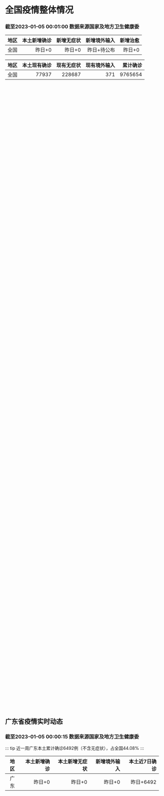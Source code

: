 
# 全国疫情整体情况
### 截至2023-01-05 00:01:00 数据来源国家及地方卫生健康委

|地区|本土新增确诊|新增无症状|新增境外输入|新增治愈|
|:--:|---:|---:|---:|---:|
|全国|昨日+0|昨日+0|昨日+待公布|昨日+0|

|地区|本土现有确诊|现有无症状|现有境外输入|累计确诊|
|:--:|---:|---:|---:|---:|
|全国|77937|228687|371|9765654|

<ChinaMap :dataList="dataList" :title="title"/>

<div id="chinaDayModify" style="width:100%;height:500px;margin-bottom:10px;"></div>
<div id="chinaAddHistoryData" style="width:100%;height:500px;margin-bottom:10px;"></div>
<div id="chinaNowHistoryData" style="width:100%;height:500px;margin-bottom:10px;"></div>
<div id="chinaTotalHistoryData" style="width:100%;height:500px;margin-bottom:10px;"></div>


## 广东省疫情实时动态
### 截至2023-01-05 00:00:15 数据来源国家及地方卫生健康委

::: tip 近一周广东本土累计确诊6492例（不含无症状），占全国44.08%
:::

|地区|本土新增确诊|本土新增无症状|新增境外输入|本土近7日确诊|
|:--:|---:|---:|---:|---:|
|广东|昨日+0|昨日+0|昨日+0|昨日+6492|

<div id="guangdongModify" style="width:100%;height:500px;margin-bottom:10px;"></div>
<div id="guangdongTotalHistory" style="width:100%;height:500px;margin-bottom:10px;"></div>
<div id="guangzhouModifyHistory" style="width:100%;height:500px;margin-bottom:10px;"></div>


<script>
import * as echarts from 'echarts'
export default {
  data(){
    return {
      title: '新增本土确诊',
      dataList: [{name: '台湾', value: 0, addList: []},{name: '香港', value: 0, addList: []},{name: '广东', value: 0, addList: []},{name: '湖北', value: 0, addList: []},{name: '上海', value: 0, addList: []},{name: '吉林', value: 0, addList: []},{name: '四川', value: 0, addList: []},{name: '重庆', value: 0, addList: []},{name: '福建', value: 0, addList: []},{name: '海南', value: 0, addList: []},{name: '河南', value: 0, addList: []},{name: '北京', value: 0, addList: []},{name: '内蒙古', value: 0, addList: []},{name: '云南', value: 0, addList: []},{name: '浙江', value: 0, addList: []},{name: '陕西', value: 0, addList: []},{name: '黑龙江', value: 0, addList: []},{name: '山西', value: 0, addList: []},{name: '山东', value: 0, addList: []},{name: '湖南', value: 0, addList: []},{name: '江苏', value: 0, addList: []},{name: '广西', value: 0, addList: []},{name: '天津', value: 0, addList: []},{name: '辽宁', value: 0, addList: []},{name: '河北', value: 0, addList: []},{name: '澳门', value: 0, addList: []},{name: '新疆', value: 0, addList: []},{name: '江西', value: 0, addList: []},{name: '贵州', value: 0, addList: []},{name: '安徽', value: 0, addList: []},{name: '甘肃', value: 0, addList: []},{name: '西藏', value: 0, addList: []},{name: '青海', value: 0, addList: []},{name: '宁夏', value: 0, addList: []},{name: '南海诸岛', value: 0, addList: []}]
    }
  },
  mounted () {
    const themeObj = {"color":["#2ec7c9","#b6a2de","#5ab1ef","#ffb980","#d87a80","#8d98b3","#e5cf0d","#97b552","#95706d","#dc69aa","#07a2a4","#9a7fd1","#588dd5","#f5994e","#c05050","#59678c","#c9ab00","#7eb00a","#6f5553","#c14089"],"backgroundColor":"rgba(0,0,0,0)","textStyle":{},"title":{"textStyle":{"color":"#008acd"},"subtextStyle":{"color":"#aaaaaa"}},"line":{"itemStyle":{"borderWidth":1},"lineStyle":{"width":2},"symbolSize":3,"symbol":"emptyCircle","smooth":true},"radar":{"itemStyle":{"borderWidth":1},"lineStyle":{"width":2},"symbolSize":3,"symbol":"emptyCircle","smooth":true},"bar":{"itemStyle":{"barBorderWidth":0,"barBorderColor":"#ccc"}},"pie":{"itemStyle":{"borderWidth":0,"borderColor":"#ccc"}},"scatter":{"itemStyle":{"borderWidth":0,"borderColor":"#ccc"}},"boxplot":{"itemStyle":{"borderWidth":0,"borderColor":"#ccc"}},"parallel":{"itemStyle":{"borderWidth":0,"borderColor":"#ccc"}},"sankey":{"itemStyle":{"borderWidth":0,"borderColor":"#ccc"}},"funnel":{"itemStyle":{"borderWidth":0,"borderColor":"#ccc"}},"gauge":{"itemStyle":{"borderWidth":0,"borderColor":"#ccc"}},"candlestick":{"itemStyle":{"color":"#d87a80","color0":"#2ec7c9","borderColor":"#d87a80","borderColor0":"#2ec7c9","borderWidth":1}},"graph":{"itemStyle":{"borderWidth":0,"borderColor":"#ccc"},"lineStyle":{"width":1,"color":"#aaaaaa"},"symbolSize":3,"symbol":"emptyCircle","smooth":true,"color":["#2ec7c9","#b6a2de","#5ab1ef","#ffb980","#d87a80","#8d98b3","#e5cf0d","#97b552","#95706d","#dc69aa","#07a2a4","#9a7fd1","#588dd5","#f5994e","#c05050","#59678c","#c9ab00","#7eb00a","#6f5553","#c14089"],"label":{"color":"#eeeeee"}},"map":{"itemStyle":{"areaColor":"#dddddd","borderColor":"#eeeeee","borderWidth":0.5},"label":{"color":"#d87a80"},"emphasis":{"itemStyle":{"areaColor":"rgba(254,153,78,1)","borderColor":"#444","borderWidth":1},"label":{"color":"rgb(100,0,0)"}}},"geo":{"itemStyle":{"areaColor":"#dddddd","borderColor":"#eeeeee","borderWidth":0.5},"label":{"color":"#d87a80"},"emphasis":{"itemStyle":{"areaColor":"rgba(254,153,78,1)","borderColor":"#444","borderWidth":1},"label":{"color":"rgb(100,0,0)"}}},"categoryAxis":{"axisLine":{"show":true,"lineStyle":{"color":"#008acd"}},"axisTick":{"show":true,"lineStyle":{"color":"#333"}},"axisLabel":{"show":true,"color":"#333"},"splitLine":{"show":false,"lineStyle":{"color":["#eee"]}},"splitArea":{"show":false,"areaStyle":{"color":["rgba(250,250,250,0.3)","rgba(200,200,200,0.3)"]}}},"valueAxis":{"axisLine":{"show":true,"lineStyle":{"color":"#008acd"}},"axisTick":{"show":true,"lineStyle":{"color":"#333"}},"axisLabel":{"show":true,"color":"#333"},"splitLine":{"show":true,"lineStyle":{"color":["#eee"]}},"splitArea":{"show":true,"areaStyle":{"color":["rgba(250,250,250,0.3)","rgba(200,200,200,0.3)"]}}},"logAxis":{"axisLine":{"show":true,"lineStyle":{"color":"#008acd"}},"axisTick":{"show":true,"lineStyle":{"color":"#333"}},"axisLabel":{"show":true,"color":"#333"},"splitLine":{"show":true,"lineStyle":{"color":["#eee"]}},"splitArea":{"show":true,"areaStyle":{"color":["rgba(250,250,250,0.3)","rgba(200,200,200,0.3)"]}}},"timeAxis":{"axisLine":{"show":true,"lineStyle":{"color":"#008acd"}},"axisTick":{"show":true,"lineStyle":{"color":"#333"}},"axisLabel":{"show":true,"color":"#333"},"splitLine":{"show":true,"lineStyle":{"color":["#eee"]}},"splitArea":{"show":false,"areaStyle":{"color":["rgba(250,250,250,0.3)","rgba(200,200,200,0.3)"]}}},"toolbox":{"iconStyle":{"borderColor":"#2ec7c9"},"emphasis":{"iconStyle":{"borderColor":"#18a4a6"}}},"legend":{"textStyle":{"color":"#333333"}},"tooltip":{"axisPointer":{"lineStyle":{"color":"#008acd","width":"1"},"crossStyle":{"color":"#008acd","width":"1"}}},"timeline":{"lineStyle":{"color":"#008acd","width":1},"itemStyle":{"color":"#008acd","borderWidth":1},"controlStyle":{"color":"#008acd","borderColor":"#008acd","borderWidth":0.5},"checkpointStyle":{"color":"#2ec7c9","borderColor":"#2ec7c9"},"label":{"color":"#008acd"},"emphasis":{"itemStyle":{"color":"#a9334c"},"controlStyle":{"color":"#008acd","borderColor":"#008acd","borderWidth":0.5},"label":{"color":"#008acd"}}},"visualMap":{"color":["#5ab1ef","#e0ffff"]},"dataZoom":{"backgroundColor":"rgba(47,69,84,0)","dataBackgroundColor":"#efefff","fillerColor":"rgba(182,162,222,0.2)","handleColor":"#008acd","handleSize":"100%","textStyle":{"color":"#333333"}},"markPoint":{"label":{"color":"#eeeeee"},"emphasis":{"label":{"color":"#eeeeee"}}}}

    echarts.registerTheme('dark', (themeObj))

    this.chartChDay = echarts.init(document.getElementById("chinaDayModify"), "dark")
,this.chartChAdd = echarts.init(document.getElementById("chinaAddHistoryData"), "dark")
,this.chartChNow = echarts.init(document.getElementById("chinaNowHistoryData"), "dark")
,this.chartChTotal = echarts.init(document.getElementById("chinaTotalHistoryData"), "dark")
,this.chartGdMod = echarts.init(document.getElementById("guangdongModify"), "dark")
,this.chartGdTotal = echarts.init(document.getElementById("guangdongTotalHistory"), "dark")
,this.chartGzMod = echarts.init(document.getElementById("guangzhouModifyHistory"), "dark")


    const option_gd_mod = {
      title: {
        text: '广东疫情新增趋势（人）'
      },
      tooltip: {
        trigger: 'axis',
        axisPointer: {
          type: 'cross',
          label: {
            backgroundColor: '#6a7985'
          }
        }
      },
      legend: {
        top: 20,
        data: [{name: '本土新增确诊',icon: 'rect'}, {name: '本土新增无症状',icon: 'rect'},{name: '新增境外输入',icon: 'rect'}]
      },
      grid: {
        left: '3%',
        right: '4%',
        bottom: '3%',
        containLabel: true
      },
      toolbox: {
        feature: {
          saveAsImage: {}
        }
      },
      xAxis: {
        type: 'category',
        boundaryGap: false,
        data: ["12.16","12.17","12.18","12.19","12.20","12.21","12.22","12.23","12.24","12.25","12.26","12.27","12.28","12.29","12.30","12.31","01.01","01.02","01.03",]
      },
      yAxis: {
        type: 'value'
      },
      series: [
        {
          name: '本土新增确诊',
          type: 'line',
          areaStyle: {},
          emphasis: {
            focus: 'series'
          },
          data: [990,915,846,1075,1171,1325,1599,1737,1384,1182,1976,2233,2239,2400,2766,1784,1555,1829,2917,]
        },
        {
          name: '本土新增无症状',
          type: 'line',
          areaStyle: {},
          emphasis: {
            focus: 'series'
          },
          data: [0,0,0,0,0,0,0,0,0,0,0,0,0,0,0,0,0,0,0,]
        },
        {
          name: '新增境外输入',
          type: 'line',
          areaStyle: {},
          emphasis: {
            focus: 'series'
          },
          data: [13,17,31,36,18,47,41,6,11,5,22,82,4,18,9,31,17,18,2,]
        }
      ]
    };

    const option_gd_total = {
      title: {
        text: '广东疫情概览（人）'
      },
      tooltip: {
        trigger: 'axis',
        axisPointer: {
          type: 'cross',
          label: {
            backgroundColor: '#6a7985'
          }
        }
      },
      legend: {
        top: 20,
        data: [{name: '累计确诊',icon: 'rect'},{name: '累计治愈',icon: 'rect'}]
      },
      grid: {
        left: '3%',
        right: '4%',
        bottom: '3%',
        containLabel: true
      },
      toolbox: {
        feature: {
          saveAsImage: {}
        }
      },
      xAxis: {
        type: 'category',
        boundaryGap: false,
        data: ["12.16","12.17","12.18","12.19","12.20","12.21","12.22","12.23","12.24","12.25","12.26","12.27","12.28","12.29","12.30","12.31","01.01","01.02","01.03","01.04","01.05","01.06","01.07","01.08","01.09","01.10","01.11","01.12","01.13","01.14","01.15","01.16","01.17","01.18","01.19","01.20","01.21","01.22","01.23","01.24","01.25","01.26","01.27","01.28","01.29","01.30","01.31","02.01","02.02","02.03","02.04","02.05","02.06","02.07","02.08","02.09","02.10","02.11","02.12",]
      },
      yAxis: {
        type: 'value'
      },
      series: [
        {
          name: '累计确诊',
          type: 'line',
          areaStyle: {},
          emphasis: {
            focus: 'series'
          },
          data: [58633,59565,60442,61553,62742,64114,65754,67497,68892,70079,72077,74392,76635,79053,79053,80868,82440,84287,84287,84287,84287,84287,84287,84287,84287,84287,84287,84287,84287,84287,84287,84287,84287,84287,84287,84287,84287,84287,84287,84287,84287,84287,84287,84287,84287,84287,84287,84287,84287,84287,84287,84287,84287,84287,84287,84287,84287,84287,84287,]
        },
        {
          name: '累计治愈',
          type: 'line',
          areaStyle: {},
          emphasis: {
            focus: 'series'
          },
          data: [24794,24794,24794,24794,51366,51366,51366,51366,51366,51366,51366,51366,51366,51366,51366,51366,51366,51366,51366,51366,51366,51366,51366,51366,51366,51366,51366,51366,51366,51366,51366,51366,51366,51366,51366,51366,51366,51366,51366,51366,51366,51366,51366,51366,51366,51366,51366,51366,51366,51366,51366,51366,51366,51366,51366,51366,51366,51366,51366,]
        }
      ]
    };

    const option_gz_mod = {
      title: {
        text: '广州疫情新增趋势（人）'
      },
      tooltip: {
        trigger: 'axis',
        axisPointer: {
          type: 'cross',
          label: {
            backgroundColor: '#6a7985'
          }
        }
      },
      legend: {
        top: 20,
        data: [{name: '本土新增确诊',icon: 'rect'},{name: '本土新增无症状',icon: 'rect'}]
      },
      grid: {
        left: '3%',
        right: '4%',
        bottom: '3%',
        containLabel: true
      },
      toolbox: {
        feature: {
          saveAsImage: {}
        }
      },
      xAxis: {
        type: 'category',
        boundaryGap: false,
        data: ["1216","1217","1218","1219","1220","1221","1222","1223","1224","1225","0103",]
      },
      yAxis: {
        type: 'value'
      },
      series: [
        {
          name: '本土新增确诊',
          type: 'line',
          areaStyle: {},
          emphasis: {
            focus: 'series'
          },
          data: [451,403,374,537,564,546,0,0,0,0,0,]
        },
        {
          name: '本土新增无症状',
          type: 'line',
          areaStyle: {},
          emphasis: {
            focus: 'series'
          },
          data: [0,0,0,0,0,0,0,0,0,0,0,]
        }
      ]
    };

    const option_ch_day  = {
      series: [
        {
          type: 'treemap',
          data: [
            {
              name: '本土新增确诊昨日+0',
              value: 1,
            },
            {
              name: '新增无症状昨日+0',
              value: 1,
            },
            {
              name: '新增境外输入昨日+待公布',
              value: 1,
            },
            {
              name: '新增治愈昨日+0',
              value: 1,
            },
          ]
        }
      ]
    };

    const option_ch_add = {
      title: {
        text: '新增疫情整体走势'
      },
      tooltip: {
        trigger: 'axis',
        axisPointer: {
          type: 'cross',
          label: {
            backgroundColor: '#6a7985'
          }
        }
      },
      legend: {
        top: 20,
        data: [{name: '本土确诊',icon: 'rect'}, {name: '无症状感染',icon: 'rect'},{name: '新增境外输入',icon: 'rect'}]
      },
      grid: {
        left: '3%',
        right: '4%',
        bottom: '3%',
        containLabel: true
      },
      toolbox: {
        feature: {
          saveAsImage: {}
        }
      },
      xAxis: {
        type: 'category',
        boundaryGap: false,
        data: ["12.13","12.14","12.15","12.16","12.17","12.18","12.19","12.20","12.21","12.22","12.23","12.24","12.25","12.26","12.27","12.28","12.29","12.30","12.31","01.01","01.02","01.03",]
      },
      yAxis: {
        type: 'value'
      },
      series: [
        {
          name: '本土确诊',
          type: 'line',
          areaStyle: {},
          emphasis: {
            focus: 'series'
          },
          data: [2249,1944,2091,2229,2028,1918,2656,3049,2966,3696,4103,2940,2637,4388,5136,5080,5491,7179,5102,4499,4804,7685,]
        },
        {
          name: '无症状感染',
          type: 'line',
          areaStyle: {},
          emphasis: {
            focus: 'series'
          },
          data: [0,0,0,0,0,0,0,0,0,0,0,0,0,0,0,0,0,0,0,0,0,0,]
        },
        {
          name: '新增境外输入',
          type: 'line',
          areaStyle: {},
          emphasis: {
            focus: 'series'
          },
          data: [42,56,66,57,69,77,66,52,64,65,25,43,31,48,95,22,24,25,36,24,29,4,]
        }
      ]
    };

    const option_ch_now = {
      title: {
        text: '现有疫情整体走势'
      },
      tooltip: {
        trigger: 'axis',
        axisPointer: {
          type: 'cross',
          label: {
            backgroundColor: '#6a7985'
          }
        }
      },
      legend: {
        top: 20,
        data: [{name: '本土确诊',icon: 'rect'}, {name: '无症状感染',icon: 'rect'},{name: '新增境外输入',icon: 'rect'}]
      },
      grid: {
        left: '3%',
        right: '4%',
        bottom: '3%',
        containLabel: true
      },
      toolbox: {
        feature: {
          saveAsImage: {}
        }
      },
      xAxis: {
        type: 'category',
        boundaryGap: false,
        data: ["12.13","12.14","12.15","12.16","12.17","12.18","12.19","12.20","12.21","12.22","12.23","12.24","12.25","12.26","12.27","12.28","12.29","12.30","12.31","01.01","01.02","01.03","01.04","01.05","01.06","01.07","01.08","01.09","01.10","01.11","01.12","01.13","01.14","01.15","01.16","01.17","01.18","01.19","01.20","01.21","01.22","01.23","01.24","01.25","01.26","01.27","01.28","01.29","01.30","01.31","02.01","02.02","02.03","02.04","02.05","02.06","02.07","02.08","02.09","02.10","02.11","02.12",]
      },
      yAxis: {
        type: 'value'
      },
      series: [
        {
          name: '本土确诊',
          type: 'line',
          areaStyle: {},
          emphasis: {
            focus: 'series'
          },
          data: [34830,34288,34283,33888,34193,34808,35509,36636,37295,38884,41265,43449,45397,48154,51406,54566,57769,61980,65890,69817,73790,77937,77937,77937,77937,77937,77937,77937,77937,77937,77937,77937,77937,77937,77937,77937,77937,77937,77937,77937,77937,77937,77937,77937,77937,77937,77937,77937,77937,77937,77937,77937,77937,77937,77937,77937,77937,77937,77937,77937,77937,77937,]
        },
        {
          name: '无症状感染',
          type: 'line',
          areaStyle: {},
          emphasis: {
            focus: 'series'
          },
          data: [444,412,424,446,460,490,467,475,475,471,434,419,406,396,445,435,421,406,408,404,398,371,371,371,371,371,371,371,371,371,371,371,371,371,371,371,371,371,371,371,371,371,371,371,371,371,371,371,371,371,371,371,371,371,371,371,371,371,371,371,371,371,]
        },
        {
          name: '新增境外输入',
          type: 'line',
          areaStyle: {},
          emphasis: {
            focus: 'series'
          },
          data: [228687,228687,228687,228687,228687,228687,228687,228687,228687,228687,228687,228687,228687,228687,228687,228687,228687,228687,228687,228687,228687,228687,228687,228687,228687,228687,228687,228687,228687,228687,228687,228687,228687,228687,228687,228687,228687,228687,228687,228687,228687,228687,228687,228687,228687,228687,228687,228687,228687,228687,228687,228687,228687,228687,228687,228687,228687,228687,228687,228687,228687,228687,]
        }
      ]
    };

    const option_ch_total = {
      title: {
        text: '累计疫情整体走势'
      },
      tooltip: {
        trigger: 'axis',
        axisPointer: {
          type: 'cross',
          label: {
            backgroundColor: '#6a7985'
          }
        }
      },
      legend: {
        top: 20,
        data: [{name: '确诊(含港澳台)', con: 'rect'}, {name: '死亡(含港澳台)',icon: 'rect'}]
      },
      grid: {
        left: '3%',
        right: '4%',
        bottom: '3%',
        containLabel: true
      },
      toolbox: {
        feature: {
          saveAsImage: {}
        }
      },
      xAxis: {
        type: 'category',
        boundaryGap: false,
        data: ["12.13","12.14","12.15","12.16","12.17","12.18","12.19","12.20","12.21","12.22","12.23","12.24","12.25","12.26","12.27","12.28","12.29","12.30","12.31","01.01","01.02","01.03","01.04","01.05","01.06","01.07","01.08","01.09","01.10","01.11","01.12","01.13","01.14","01.15","01.16","01.17","01.18","01.19","01.20","01.21","01.22","01.23","01.24","01.25","01.26","01.27","01.28","01.29","01.30","01.31","02.01","02.02","02.03","02.04","02.05","02.06","02.07","02.08","02.09","02.10","02.11","02.12",]
      },
      yAxis: {
        type: 'value'
      },
      series: [
        {
          name: '确诊(含港澳台)',
          type: 'line',
          areaStyle: {},
          emphasis: {
            focus: 'series'
          },
          data: [9326304,9326304,9326304,9326304,9326304,9326304,9326304,9326304,9326304,9326304,9558276,9558276,9558276,9558276,9558276,9558276,9558276,9765654,9765654,9765654,9765654,9765654,9765654,9765654,9765654,9765654,9765654,9765654,9765654,9765654,9765654,9765654,9765654,9765654,9765654,9765654,9765654,9765654,9765654,9765654,9765654,9765654,9765654,9765654,9765654,9765654,9765654,9765654,9765654,9765654,9765654,9765654,9765654,9765654,9765654,9765654,9765654,9765654,9765654,9765654,9765654,9765654,]
        },
        {
          name: '死亡(含港澳台)',
          type: 'line',
          areaStyle: {},
          emphasis: {
            focus: 'series'
          },
          data: [28939,28939,28939,28939,28939,28939,28939,28939,28939,28939,28939,28939,28939,28939,28939,28939,28939,28939,28939,28939,28939,28939,28939,28939,28939,28939,28939,28939,28939,28939,28939,28939,28939,28939,28939,28939,28939,28939,28939,28939,28939,28939,28939,28939,28939,28939,28939,28939,28939,28939,28939,28939,28939,28939,28939,28939,28939,28939,28939,28939,28939,28939,]
        }
      ]
    };

    this.chartGdMod.setOption(option_gd_mod);
    this.chartGdTotal.setOption(option_gd_total);
    this.chartGzMod.setOption(option_gz_mod);
    this.chartChDay.setOption(option_ch_day);
    this.chartChAdd.setOption(option_ch_add);
    this.chartChNow.setOption(option_ch_now);
    this.chartChTotal.setOption(option_ch_total);

    window.onresize = () => {
      this.chartGdMod.resize()
      this.chartGdTotal.resize()
      this.chartGzMod.resize()
      this.chartChDay.resize()
      this.chartChAdd.resize()
      this.chartChNow.resize()
      this.chartChTotal.resize()
    }
  }
}
</script>

## 广东省各地区疫情情况

::: danger 0个中高风险地区
:::

|地区|本土新增确诊|本土新增无症状|本土近7日确诊|中高风险地区|
|:--:|---:|---:|---:|---:|
|广州|0|0|+3023|0|
|汕头|0|0|+514|0|
|深圳|0|0|+480|0|
|云浮|0|0|+320|0|
|惠州|0|0|+302|0|
|佛山|0|0|+258|0|
|潮州|0|0|+253|0|
|中山|0|0|+210|0|
|珠海|0|0|+207|0|
|阳江|0|0|+195|0|
|湛江|0|0|+139|0|
|茂名|0|0|+120|0|
|江门|0|0|+111|0|
|肇庆|0|0|+69|0|
|梅州|0|0|+62|0|
|韶关|0|0|+61|0|
|汕尾|0|0|+55|0|
|清远|0|0|+43|0|
|东莞|0|0|+35|0|
|河源|0|0|+19|0|
|揭阳|0|0|+16|0|
|未公布来源|0|0|0|0|


## 广东疫情热点动态

  
### 02-13 09:27
::: tip 新冠病毒抗体检测要不要做？一文读懂→
人体接触新冠病毒后，免疫系统会产生一种抵抗病毒的免疫球蛋白进入血液，这种免疫球蛋白就是抗体。...

广州卫健委

[阅读全文](https://mp.weixin.qq.com/s?__biz=MzU2NTA0NTI0Ng==&mid=2247641545&idx=1&sn=5759c3710c5ab5816fd2f0335f42c07a&chksm=fc4d5b58cb3ad24e844b5276320da1542924526b8c4e5bd745e481f8021be7f666c64fbc4795&mpshare=1&scene=1&srcid=0212Ww6FopVzC2RkeXqTEyxs&sharer_sharetime=1676251551498&sharer_shareid=d35647f873619e01ec6c2f6ddaa3a96d&version=4.1.0.6015&platform=win#rd)
:::

### 02-12 10:04
::: tip N95口罩和KN95有什么区别？
标准不同。



非医用KN95口罩是符合我国强制性国家标准GB2626-2019《呼吸防护自吸过滤式防颗粒物呼吸器》的口罩。



而N95口罩则是执行美国NIOSH标准的口罩。按照我国法规，国外进...

深圳卫健委

[阅读全文](https://mp.weixin.qq.com/s?__biz=MzIxNDA0MTExMg==&mid=2652213896&idx=1&sn=19fc0fc84eefcc75e4574860c94da998&chksm=8c4ca5ffbb3b2ce98ec084a3272c79d76a77b1d819e6baba2351b0205e8059d290b1da78783c&mpshare=1&scene=1&srcid=0212FrhfslN3Fzf4iPrEYnPm&sharer_sharetime=1676167377842&sharer_shareid=d35647f873619e01ec6c2f6ddaa3a96d&version=4.1.0.6015&platform=win#rd)
:::

### 02-12 07:20
::: tip 广州可检测新冠抗体！建议这些人群重点检测
阳康”之后，我安全了吗？
至今还没症状，我“阳过”了吗？
打了疫苗，我就有保护力了吗？
需要做新冠病毒抗体检测吗？
具体如何检测？
哪些人建议检测？...

广州增城发布

[阅读全文](https://view.inews.qq.com/a/20230211A07RRY00?uid=101705948131&chlid=_qqnews_custom_search_pictext#)
:::

### 02-11 08:53
::: tip 广东2023年体育中考调整 必考项目调整为选考项目
中国青年报客户端广州2月10日电（中青报·中青网记者 林洁）今天，广东省教育厅印发了《关于做好2023年初中毕业生升学体育考试工作的通知》（以下简称通知），明确了广东省体育中考必考项目男子1000米/...

中国青年报

[阅读全文](https://view.inews.qq.com/a/20230210A08GZ300?&chlid=news_news_top&uid=100188415180#)
:::

### 02-10 09:14
::: tip 广州市赴港澳签注智能办理点一览表
温馨提示：为避免扎堆办理造成等候时间过长，建议您错峰办理。...

广州公安

[阅读全文](https://view.inews.qq.com/a/20230209A08N8O00?shareto=wx&devid=6B867A79-89E7-4FEF-A3B8-FCBF7F356E49&qimei=5e1231f5-e69a-46f0-b45d-19c7cb333211&uid=100162862382&qs_signature=AAwgzCBMmawkyre%2B2vQUWEz4AEnOAwtP8MAu2ewQiw%2BXkY24DxjNXTobIxeuM4DsZeXhlv4ZjPyGNjp6CaPJQWnRyzxkW6ypzXWQV6RhhwtE1hxO4w1mBQACvtJu0A%3D%3D&appver=15.5_qqnews_7.0.51#)
:::

### 02-08 16:20
::: tip 多地回应疫情期间幼儿园退费问题：部分地区可抵扣春季学期费用
“幼儿园因疫情原因导致2022年12月13日至2023年1月未上课，这部分保教费及生活费教育局有没有文件规定是怎么处理的？”日前，有广东东莞家长反映疫情影响下的幼儿园退费问题。“目前国家和省暂无就疫情...

澎湃新闻

[阅读全文](https://h5.baike.qq.com/mobile/landing.html?docid=20230208A0584H00&isNews=1&adtag=wxjk.yqssc.yqdt)
:::

### 02-08 09:25
::: tip 全面恢复正常通关！深圳市各关口交通出行顺畅
2月6日，深港两地全面恢复正常通关。记者早上在深圳市各大陆路口岸看到，所有口岸都已全面通行，两地居民穿梭络绎不绝。为保障旅客来深后交通出行，交通部门全力做好口岸交通接驳，让通关旅客便利“丝滑”出行。
...

深圳特区报

[阅读全文](https://view.inews.qq.com/a/20230206A02X8O00?shareto=wx&devid=6B867A79-89E7-4FEF-A3B8-FCBF7F356E49&qimei=5e1231f5-e69a-46f0-b45d-19c7cb333211&uid=100162862382&qs_signature=AAwgmaNam3IalJV6hUsEcEeHF%2FsVrvdGbJXe%2BayizqNbXQ28GvCnJnrcITaBvVQ0lfFtZJueakSIgH%2FroXrOkTXYGhrk97SfTaIlsX4MOouosLRmyRdoXYBSTlunCe%3D%3D&appver=15.5_qqnews_7.0.51#)
:::

### 02-08 09:06
::: tip 广州已有医院开展新冠病毒抗体检测服务，怎么查？
近日，北京“官宣”为全面评估新冠病毒感染情况，了解社区人群血清抗体水平，即将开展人群血清抗体调查。与此同时，湖南疾控中心、武汉疾控中心也都新增新冠病毒抗体水平检测服务。（30-50元/次！做新冠抗体检...

羊城晚报

[阅读全文](https://h5.baike.qq.com/mobile/landing.html?docid=20230208A018IB00&isNews=1&adtag=wxjk.yqssc.yqdt)
:::

### 02-07 09:50
::: tip 香港与内地全面“通关” 皇岗口岸重开迎接旅客
2月6日，香港与内地全面“通关”，而24小时开放的落马洲/皇岗口岸率先于凌晨零点开放，有旅客从皇岗口岸入境香港，过程畅顺，深圳皇岗口岸挂有“皇岗口岸欢迎您回家”的标语。图为深圳皇岗口岸的标语欢迎香港旅...

中国新闻网

[阅读全文](https://view.inews.qq.com/a/20230206A06VHB00?shareto=wx&devid=6B867A79-89E7-4FEF-A3B8-FCBF7F356E49&qimei=5e1231f5-e69a-46f0-b45d-19c7cb333211&uid=100162862382&qs_signature=AAwNUZ5QyLwPzoWENn7KYs%2Bh2TqQ6lHQidY8BGVq7YQyY5mb5cvvE%2BcgEvSQcx1X6Nn2N1t%2BS%2Fh5AR1yBKZlT0fW440kRu%2FCe%2BONYQ5YopTfZqauDQbW714VwP%2FiGq%3D%3D&appver=15.5_qqnews_7.0.51#)
:::

### 02-07 09:49
::: tip 深圳各港澳智能签注机全面开放，无需预约
2月6日零点，深圳各港澳自助签注机已全面开放。根据“深圳公安”公众号发布的通告，持有效往来港澳通行证办理香港、澳门旅游再次签注及深户赴港“一周一行”再次签注的无需预约，可直接前往各大厅智能签注区办理。...

南方都市报

[阅读全文](https://view.inews.qq.com/a/20230206A02VZQ00?uid=100188415180&chlid=_qqnews_custom_search_pictext#)
:::


## 广州疫情热点动态

  
### 02-13 09:27
::: tip 新冠病毒抗体检测要不要做？一文读懂→
人体接触新冠病毒后，免疫系统会产生一种抵抗病毒的免疫球蛋白进入血液，这种免疫球蛋白就是抗体。...

广州卫健委

[阅读全文](https://mp.weixin.qq.com/s?__biz=MzU2NTA0NTI0Ng==&mid=2247641545&idx=1&sn=5759c3710c5ab5816fd2f0335f42c07a&chksm=fc4d5b58cb3ad24e844b5276320da1542924526b8c4e5bd745e481f8021be7f666c64fbc4795&mpshare=1&scene=1&srcid=0212Ww6FopVzC2RkeXqTEyxs&sharer_sharetime=1676251551498&sharer_shareid=d35647f873619e01ec6c2f6ddaa3a96d&version=4.1.0.6015&platform=win#rd)
:::

### 02-12 10:04
::: tip N95口罩和KN95有什么区别？
标准不同。



非医用KN95口罩是符合我国强制性国家标准GB2626-2019《呼吸防护自吸过滤式防颗粒物呼吸器》的口罩。



而N95口罩则是执行美国NIOSH标准的口罩。按照我国法规，国外进...

深圳卫健委

[阅读全文](https://mp.weixin.qq.com/s?__biz=MzIxNDA0MTExMg==&mid=2652213896&idx=1&sn=19fc0fc84eefcc75e4574860c94da998&chksm=8c4ca5ffbb3b2ce98ec084a3272c79d76a77b1d819e6baba2351b0205e8059d290b1da78783c&mpshare=1&scene=1&srcid=0212FrhfslN3Fzf4iPrEYnPm&sharer_sharetime=1676167377842&sharer_shareid=d35647f873619e01ec6c2f6ddaa3a96d&version=4.1.0.6015&platform=win#rd)
:::

### 02-12 07:20
::: tip 广州可检测新冠抗体！建议这些人群重点检测
阳康”之后，我安全了吗？
至今还没症状，我“阳过”了吗？
打了疫苗，我就有保护力了吗？
需要做新冠病毒抗体检测吗？
具体如何检测？
哪些人建议检测？...

广州增城发布

[阅读全文](https://view.inews.qq.com/a/20230211A07RRY00?uid=101705948131&chlid=_qqnews_custom_search_pictext#)
:::

### 02-11 08:53
::: tip 广东2023年体育中考调整 必考项目调整为选考项目
中国青年报客户端广州2月10日电（中青报·中青网记者 林洁）今天，广东省教育厅印发了《关于做好2023年初中毕业生升学体育考试工作的通知》（以下简称通知），明确了广东省体育中考必考项目男子1000米/...

中国青年报

[阅读全文](https://view.inews.qq.com/a/20230210A08GZ300?&chlid=news_news_top&uid=100188415180#)
:::

### 02-10 09:14
::: tip 广州市赴港澳签注智能办理点一览表
温馨提示：为避免扎堆办理造成等候时间过长，建议您错峰办理。...

广州公安

[阅读全文](https://view.inews.qq.com/a/20230209A08N8O00?shareto=wx&devid=6B867A79-89E7-4FEF-A3B8-FCBF7F356E49&qimei=5e1231f5-e69a-46f0-b45d-19c7cb333211&uid=100162862382&qs_signature=AAwgzCBMmawkyre%2B2vQUWEz4AEnOAwtP8MAu2ewQiw%2BXkY24DxjNXTobIxeuM4DsZeXhlv4ZjPyGNjp6CaPJQWnRyzxkW6ypzXWQV6RhhwtE1hxO4w1mBQACvtJu0A%3D%3D&appver=15.5_qqnews_7.0.51#)
:::

### 02-08 16:20
::: tip 多地回应疫情期间幼儿园退费问题：部分地区可抵扣春季学期费用
“幼儿园因疫情原因导致2022年12月13日至2023年1月未上课，这部分保教费及生活费教育局有没有文件规定是怎么处理的？”日前，有广东东莞家长反映疫情影响下的幼儿园退费问题。“目前国家和省暂无就疫情...

澎湃新闻

[阅读全文](https://h5.baike.qq.com/mobile/landing.html?docid=20230208A0584H00&isNews=1&adtag=wxjk.yqssc.yqdt)
:::

### 02-08 09:25
::: tip 全面恢复正常通关！深圳市各关口交通出行顺畅
2月6日，深港两地全面恢复正常通关。记者早上在深圳市各大陆路口岸看到，所有口岸都已全面通行，两地居民穿梭络绎不绝。为保障旅客来深后交通出行，交通部门全力做好口岸交通接驳，让通关旅客便利“丝滑”出行。
...

深圳特区报

[阅读全文](https://view.inews.qq.com/a/20230206A02X8O00?shareto=wx&devid=6B867A79-89E7-4FEF-A3B8-FCBF7F356E49&qimei=5e1231f5-e69a-46f0-b45d-19c7cb333211&uid=100162862382&qs_signature=AAwgmaNam3IalJV6hUsEcEeHF%2FsVrvdGbJXe%2BayizqNbXQ28GvCnJnrcITaBvVQ0lfFtZJueakSIgH%2FroXrOkTXYGhrk97SfTaIlsX4MOouosLRmyRdoXYBSTlunCe%3D%3D&appver=15.5_qqnews_7.0.51#)
:::

### 02-08 09:06
::: tip 广州已有医院开展新冠病毒抗体检测服务，怎么查？
近日，北京“官宣”为全面评估新冠病毒感染情况，了解社区人群血清抗体水平，即将开展人群血清抗体调查。与此同时，湖南疾控中心、武汉疾控中心也都新增新冠病毒抗体水平检测服务。（30-50元/次！做新冠抗体检...

羊城晚报

[阅读全文](https://h5.baike.qq.com/mobile/landing.html?docid=20230208A018IB00&isNews=1&adtag=wxjk.yqssc.yqdt)
:::

### 02-07 09:50
::: tip 香港与内地全面“通关” 皇岗口岸重开迎接旅客
2月6日，香港与内地全面“通关”，而24小时开放的落马洲/皇岗口岸率先于凌晨零点开放，有旅客从皇岗口岸入境香港，过程畅顺，深圳皇岗口岸挂有“皇岗口岸欢迎您回家”的标语。图为深圳皇岗口岸的标语欢迎香港旅...

中国新闻网

[阅读全文](https://view.inews.qq.com/a/20230206A06VHB00?shareto=wx&devid=6B867A79-89E7-4FEF-A3B8-FCBF7F356E49&qimei=5e1231f5-e69a-46f0-b45d-19c7cb333211&uid=100162862382&qs_signature=AAwNUZ5QyLwPzoWENn7KYs%2Bh2TqQ6lHQidY8BGVq7YQyY5mb5cvvE%2BcgEvSQcx1X6Nn2N1t%2BS%2Fh5AR1yBKZlT0fW440kRu%2FCe%2BONYQ5YopTfZqauDQbW714VwP%2FiGq%3D%3D&appver=15.5_qqnews_7.0.51#)
:::

### 02-07 09:49
::: tip 深圳各港澳智能签注机全面开放，无需预约
2月6日零点，深圳各港澳自助签注机已全面开放。根据“深圳公安”公众号发布的通告，持有效往来港澳通行证办理香港、澳门旅游再次签注及深户赴港“一周一行”再次签注的无需预约，可直接前往各大厅智能签注区办理。...

南方都市报

[阅读全文](https://view.inews.qq.com/a/20230206A02VZQ00?uid=100188415180&chlid=_qqnews_custom_search_pictext#)
:::

